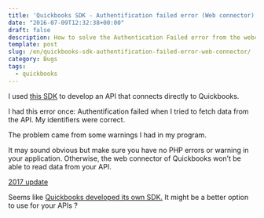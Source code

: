 ```yaml
--- 
title: 'Quickbooks SDK - Authentification failed error (Web connector)'
date: "2016-07-09T12:32:38+00:00"
draft: false
description: How to solve the Authentication Failed error from the webconnector of Quickbooks
template: post 
slug: /en/quickbooks-sdk-authentification-failed-error-web-connector/
category: Bugs 
tags:
  - quickbooks
---
```


I used [this SDK](https://github.com/consolibyte/quickbooks-php) to develop an API that connects directly to Quickbooks.

I had this error once: Authentification failed when I tried to fetch data from the API. My identifiers were correct.

The problem came from some warnings I had in my program.

It may sound obvious but make sure you have no PHP errors or warning in your application. Otherwise, the web connector of Quickbooks won&rsquo;t be able to read data from your API.

<u>2017 update</u>
  
Seems like [Quickbooks developed its own SDK.](https://github.com/intuit/QuickBooks-V3-PHP-SDK) It might be a better option to use for your APIs ?
 